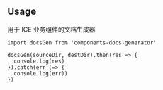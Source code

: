 ## Usage

用于 ICE 业务组件的文档生成器

```
import docsGen from 'components-docs-generator'

docsGen(sourceDir, destDir).then(res => {
  console.log(res)
}).catch(err (=> {
  console.log(err))
})
```
